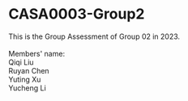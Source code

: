 # CASA0003-Group2
This is the Group Assessment of Group 02 in 2023.<br><br>
Members' name:<br>
Qiqi Liu<br>
Ruyan Chen<br>
Yuting Xu<br>
Yucheng Li
